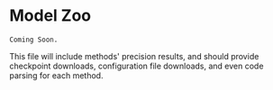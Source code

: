 # Model Zoo
`Coming Soon.`

This file will include methods' precision results, and should provide checkpoint downloads, configuration file downloads, and even code parsing for each method.
